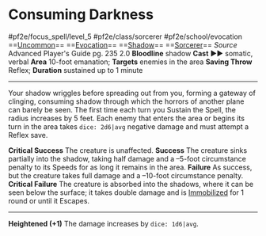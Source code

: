 # Consuming Darkness
#pf2e/focus_spell/level_5 #pf2e/class/sorcerer #pf2e/school/evocation 
==[Uncommon](Uncommon.md)== ==[Evocation](Evocation.md)== ==[Shadow](Shadow.md)== ==[Sorcerer](Sorcerer.md)==
*Source* Advanced Player's Guide pg. 235 2.0
**Bloodline** shadow
**Cast** ►► somatic, verbal
**Area** 10-foot emanation; **Targets** enemies in the area
**Saving Throw** Reflex; **Duration** sustained up to 1 minute

---
Your shadow wriggles before spreading out from you, forming a gateway of clinging, consuming shadow through which the horrors of another plane can barely be seen. The first time each turn you Sustain the Spell, the radius increases by 5 feet. Each enemy that enters the area or begins its turn in the area takes `dice: 2d6|avg` negative damage and must attempt a Reflex save.

**Critical Success** The creature is unaffected.
**Success** The creature sinks partially into the shadow, taking half damage and a –5-foot circumstance penalty to its Speeds for as long it remains in the area.
**Failure** As success, but the creature takes full damage and a –10-foot circumstance penalty.
**Critical Failure** The creature is absorbed into the shadows, where it can be seen below the surface; it takes double damage and is [Immobilized](Immobilized.md) for 1 round or until it Escapes.

<hr>

**Heightened (+1)** The damage increases by `dice: 1d6|avg`.